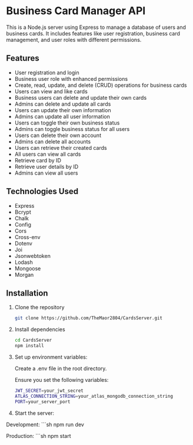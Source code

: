 # Business Card Manager API

This is a Node.js server using Express to manage a database of users and business cards. It includes features like user registration, business card management, and user roles with different permissions.

## Features
- User registration and login
- Business user role with enhanced permissions
- Create, read, update, and delete (CRUD) operations for business cards
- Users can view and like cards
- Business users can delete and update their own cards
- Admins can delete and update all cards
- Users can update their own information
- Admins can update all user information
- Users can toggle their own business status
- Admins can toggle business status for all users
- Users can delete their own account
- Admins can delete all accounts
- Users can retrieve their created cards
- All users can view all cards
- Retrieve card by ID
- Retrieve user details by ID
- Admins can view all users

## Technologies Used
- Express
- Bcrypt
- Chalk
- Config
- Cors
- Cross-env
- Dotenv
- Joi
- Jsonwebtoken
- Lodash
- Mongoose
- Morgan

## Installation

1. Clone the repository

    ```sh
    git clone https://github.com/TheMaor2804/CardsServer.git

2. Install dependencies

    ```sh
    cd CardsServer
    npm install

3. Set up environment variables:

    Create a .env file in the root directory.

    Ensure you set the following variables:

    ```sh
    JWT_SECRET=your_jwt_secret
    ATLAS_CONNECTION_STRING=your_atlas_mongodb_connection_string
    PORT=your_server_port

4. Start the server:

Development:
    ```sh
    npm run dev

Production:
    ```sh
    npm start